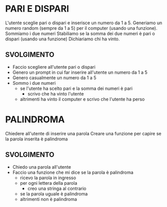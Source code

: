 # PARI E DISPARI

L'utente sceglie pari o dispari e inserisce un numero da 1 a 5.
Generiamo un numero random (sempre da 1 a 5) per il computer (usando una funzione).
Sommiamo i due numeri
Stabiliamo se la somma dei due numeri è pari o dispari (usando una funzione)
Dichiariamo chi ha vinto.

## SVOLGIMENTO

- Faccio scegliere all'utente pari o dispari
- Genero un prompt in cui far inserire all'utente un numero da 1 a 5
- Genero casualmente un numero da 1 a 5
- Sommo i due numeri
  - se l'utente ha scelto pari e la somma dei numeri è pari
    - scrivo che ha vinto l'utente
  - altrimenti ha vinto il computer e scrivo che l'utente ha perso

# PALINDROMA

Chiedere all'utente di inserire una parola
Creare una funzione per capire se la parola inserita è palindroma

## SVOLGIMENTO

- Chiedo una parola all'utente
- Faccio una funzione che mi dice se la parola è palindroma
  - ricevo la parola in ingresso
  - per ogni lettera della parola
    - creo una stringa al contrario
  - se la parola uguale è palindroma
  - altrimenti non è palindroma

